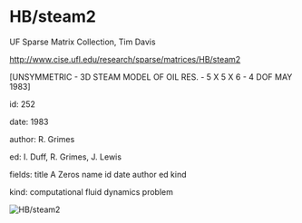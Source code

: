 # HB/steam2

 UF Sparse Matrix Collection, Tim Davis

 http://www.cise.ufl.edu/research/sparse/matrices/HB/steam2

 [UNSYMMETRIC - 3D STEAM MODEL OF OIL RES. - 5 X 5 X 6 - 4 DOF  MAY 1983]

 id: 252

 date: 1983

 author: R. Grimes

 ed: I. Duff, R. Grimes, J. Lewis

 fields: title A Zeros name id date author ed kind

 kind: computational fluid dynamics problem

![HB/steam2](http://yifanhu.net/GALLERY/GRAPHS/GIF_SMALL/HB@steam2.gif)
